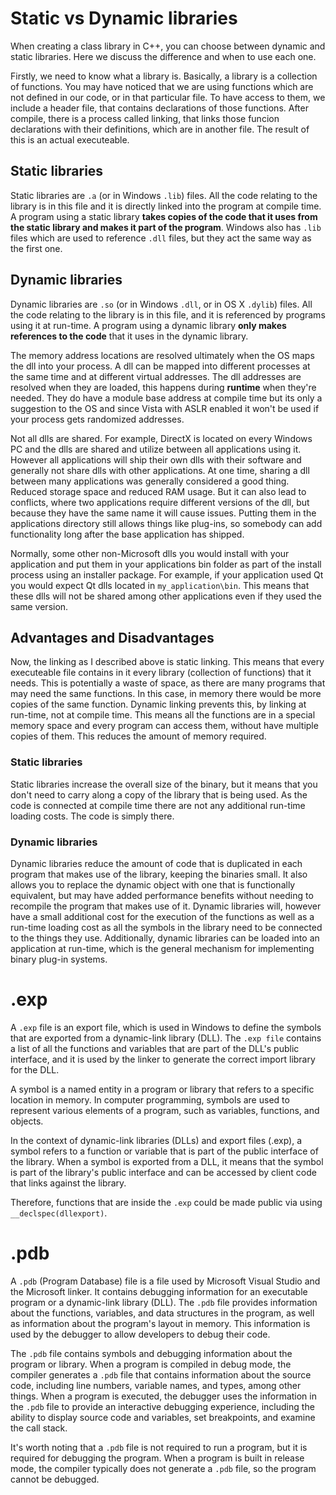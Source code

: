 # Static vs Dynamic libraries

When creating a class library in C++, you can choose between dynamic and static libraries. Here we discuss the difference and when to use each one.

Firstly, we need to know what a library is. Basically, a library is a collection of functions. You may have noticed that we are using functions which are not defined in our code, or in that particular file. To have access to them, we include a header file, that contains declarations of those functions. After compile, there is a process called linking, that links those funcion declarations with their definitions, which are in another file. The result of this is an actual executeable.

## Static libraries

Static libraries are `.a` (or in Windows `.lib`) files. All the code relating to the library is in this file and it is directly linked into the program at compile time. A program using a static library **takes copies of the code that it uses from the static library and makes it part of the program**. Windows also has `.lib` files which are used to reference `.dll` files, but they act the same way as the first one.

## Dynamic libraries

Dynamic libraries are `.so` (or in Windows `.dll`, or in OS X `.dylib`) files. All the code relating to the library is in this file, and it is referenced by programs using it at run-time. A program using a dynamic library **only makes references to the code** that it uses in the dynamic library.

The memory address locations are resolved ultimately when the OS maps the dll into your process. A dll can be mapped into different processes at the same time and at different virtual addresses. The dll addresses are resolved when they are loaded, this happens during **runtime** when they're needed. They do have a module base address at compile time but its only a suggestion to the OS and since Vista with ASLR enabled it won't be used if your process gets randomized addresses.

Not all dlls are shared. For example, DirectX is located on every Windows PC and the dlls are shared and utilize between all applications using it. However all applications will ship their own dlls with their software and generally not share dlls with other applications. At one time, sharing a dll between many applications was generally considered a good thing. Reduced storage space and reduced RAM usage. But it can also lead to conflicts, where two applications require different versions of the dll, but because they have the same name it will cause issues. Putting them in the applications directory still allows things like plug-ins, so somebody can add functionality long after the base application has shipped.

Normally, some other non-Microsoft dlls you would install with your application and put them in your applications bin folder as part of the install process using an installer package. For example, if your application used Qt you would expect Qt dlls located in `my_application\bin`. This means that these dlls will not be shared among other applications even if they used the same version.

## Advantages and Disadvantages

Now, the linking as I described above is static linking. This means that every executeable file contains in it every library (collection of functions) that it needs. This is potentially a waste of space, as there are many programs that may need the same functions. In this case, in memory there would be more copies of the same function. Dynamic linking prevents this, by linking at run-time, not at compile time. This means all the functions are in a special memory space and every program can access them, without have multiple copies of them. This reduces the amount of memory required.

### Static libraries

Static libraries increase the overall size of the binary, but it means that you don't need to carry along a copy of the library that is being used. As the code is connected at compile time there are not any additional run-time loading costs. The code is simply there.

### Dynamic libraries

Dynamic libraries reduce the amount of code that is duplicated in each program that makes use of the library, keeping the binaries small. It also allows you to replace the dynamic object with one that is functionally equivalent, but may have added performance benefits without needing to recompile the program that makes use of it. Dynamic libraries will, however have a small additional cost for the execution of the functions as well as a run-time loading cost as all the symbols in the library need to be connected to the things they use. Additionally, dynamic libraries can be loaded into an application at run-time, which is the general mechanism for implementing binary plug-in systems.


# .exp

A `.exp` file is an export file, which is used in Windows to define the symbols that are exported from a dynamic-link library (DLL). The `.exp file` contains a list of all the functions and variables that are part of the DLL's public interface, and it is used by the linker to generate the correct import library for the DLL.

A symbol is a named entity in a program or library that refers to a specific location in memory. In computer programming, symbols are used to represent various elements of a program, such as variables, functions, and objects.

In the context of dynamic-link libraries (DLLs) and export files (.exp), a symbol refers to a function or variable that is part of the public interface of the library. When a symbol is exported from a DLL, it means that the symbol is part of the library's public interface and can be accessed by client code that links against the library.

Therefore, functions that are inside the `.exp` could be made public via using `__declspec(dllexport)`.

# .pdb

A `.pdb` (Program Database) file is a file used by Microsoft Visual Studio and the Microsoft linker. It contains debugging information for an executable program or a dynamic-link library (DLL). The `.pdb` file provides information about the functions, variables, and data structures in the program, as well as information about the program's layout in memory. This information is used by the debugger to allow developers to debug their code.

The `.pdb` file contains symbols and debugging information about the program or library. When a program is compiled in debug mode, the compiler generates a `.pdb` file that contains information about the source code, including line numbers, variable names, and types, among other things. When a program is executed, the debugger uses the information in the `.pdb` file to provide an interactive debugging experience, including the ability to display source code and variables, set breakpoints, and examine the call stack.

It's worth noting that a `.pdb` file is not required to run a program, but it is required for debugging the program. When a program is built in release mode, the compiler typically does not generate a `.pdb` file, so the program cannot be debugged.
